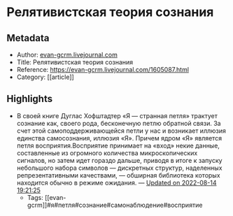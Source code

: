 # Релятивистская теория сознания

## Metadata
- Author: [evan-gcrm.livejournal.com]()
- Title: Релятивистская теория сознания
- Reference: https://evan-gcrm.livejournal.com/1605087.html
- Category: [[article]]

## Highlights
- В своей книге Дуглас Хофштадтер «Я — странная петля» трактует сознание как, своего рода, бесконечную петлю обратной связи. За счет этой самоподдерживающейся петли у нас и возникает иллюзия единства самосознания, иллюзия «Я». Причем ядром «Я» является петля восприятия.Восприятие принимает на «вход» некие данные, составленные из огромного количества микроскопических сигналов, но затем идет гораздо дальше, приводя в итоге к запуску небольшого набора символов — дискретных структур, наделенных репрезентативными качествами, — обширная библиотека которых находится обычно в режиме ожидания. — [Updated on 2022-08-14 19:21:25](https://hyp.is/JLF8EBvtEe2Vh7-72CKc1Q/evan-gcrm.livejournal.com/1605087.html)
   - Tags: [[evan-gcrm]]#я#петля#сознание#самонаблюдение#восприятие
